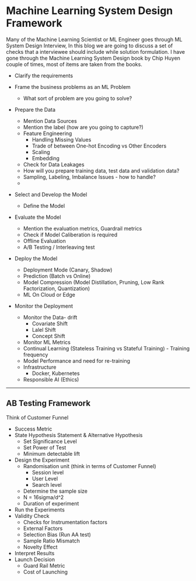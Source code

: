 # Machine Learning System Design Framework

Many of the Machine Learning Scientist or ML Engineer goes through ML System Design Interview, In this blog we are going to discuss a set of checks that a interviewee should include while solution formulation. I have gone through the Machine Learning System Design book by Chip Huyen couple of times, most of items are taken from the books.



* Clarify the requirements
* Frame the business problems as an ML Problem
    * What sort of problem are you going to solve?
* Prepare the Data
    * Mention Data Sources
    * Mention the label (how are you going to capture?)
    * Feature Engineering 
        * Handling Missing Values
        * Trade of between One-hot Encoding vs Other Encoders 
        * Scaling
        * Embedding
    * Check for Data Leakages
    * How will you prepare training data, test data and validation data?
    * Sampling, Labeling, Imbalance Issues - how to handle?
    * 
* Select and Develop the Model
    * Define the Model
* Evaluate the Model
    * Mention the evaluation metrics, Guardrail metrics
    * Check if Model Caliberation is required
    * Offline Evaluation
    * A/B Testing / Interleaving test

* Deploy the Model
    *  Deployment Mode (Canary, Shadow)
    *  Prediction (Batch vs Online)
    * Model Compression (Model Distillation, Pruning, Low Rank Factorization, Quantization)
    * ML On Cloud or Edge

* Monitor the Deployment
    * Monitor the Data- drift
        * Covariate Shift
        * Lalel Shift
        * Concept Shift
    * Monitor ML Metrics
    * Continual Learning (Stateless Training vs Stateful Training) - Training frequency
    * Model Performance and need for re-training
    * Infrastructure
        * Docker, Kubernetes
    * Responsible AI (Ethics)

---
## AB Testing Framework

Think of Customer Funnel

* Success Metric
* State Hypothesis Statement & Alternative Hypothesis
    * Set Significance Level
    * Set Power of Test 
    * Minimum detectable lift
* Design the Experiment
    * Randomisation unit (think in terms of Customer Funnel)
        * Session level
        * User Level
        * Search level
    * Determine the sample size
    * N = 16sigma/d^2
    * Duration of experiment
* Run the Experiments
* Validity Check
    * Checks for Instrumentation factors
    * External Factors
    * Selection Bias (Run AA test)
    * Sample Ratio Mismatch
    * Novelty Effect 
* Interpret Results
* Launch Decision
    * Guard Rail Metric
    * Cost of Launching
